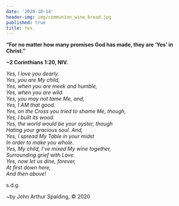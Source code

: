 ```yaml
---
date: '2020-10-14'
header-img: img/communion_wine_bread.jpg
published: true
title: Yes.
---
```



**“For no matter how many promises God has made, they are ‘Yes’ in Christ.”**
  
**~2 Corinthians 1:20, NIV.**  
  
  
_Yes, I love you dearly.  
Yes, you are My child,  
Yes, when you are meek and humble,  
Yes, when you are wild.  
Yes, you may not tame Me, and,  
Yes, I AM that good.  
Yes, on the Cross you tried to shame Me, though,  
Yes, I built its wood.  
Yes, the world would be your oyster, though  
Hating your gracious soul. And,  
Yes, I spread My Table in your midst  
In order to make you whole.  
Yes, My child, I’ve mixed My wine together,  
Surrounding grief with Love.  
Yes, now let us dine, forever,  
At first down here,  
And then above!_
  
s.d.g.  
  
~by John Arthur Spalding, © 2020
